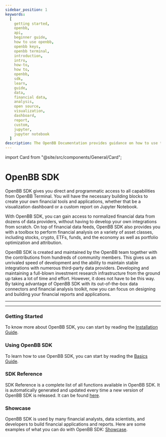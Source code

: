 ```yaml
---
sidebar_position: 1
keywords:
  [
    getting started,
    openbb,
    api,
    beginner guide,
    how to use openbb,
    openbb keys,
    openbb terminal,
    introduction,
    intro,
    how-to,
    how to,
    openbb,
    sdk,
    learn,
    guide,
    data,
    financial data,
    analysis,
    open source,
    visualization,
    dashboard,
    report,
    custom,
    jupyter,
    jupyter notebook
  ]
description: The OpenBB Documentation provides guidance on how to use the OpenBB SDK, a free, custom built financial SDK that will help you make more informed decisions, faster.
---
```


import Card from "@site/src/components/General/Card";

# OpenBB SDK

OpenBB SDK gives you direct and programmatic access to all capabilities from OpenBB Terminal. You will have the necessary building blocks to create your own financial tools and applications, whether that be a visualization dashboard or a custom report on Jupyter Notebook.

With OpenBB SDK, you can gain access to normalized financial data from dozens of data providers, without having to develop your own integrations from scratch. On top of financial data feeds, OpenBB SDK also provides you with a toolbox to perform financial analysis on a variety of asset classes, including stocks, crypto, ETFs, funds, and the economy as well as portfolio optimization and attribution.

OpenBB SDK is created and maintained by the OpenBB team together with the contributions from hundreds of community members. This gives us an unrivaled speed of development and the ability to maintain stable integrations with numerous third-party data providers. Developing and maintaining a full-blown investment research infrastructure from the ground up takes a lot of time and effort. However, it does not have to be this way. By taking advantage of OpenBB SDK with its out-of-the-box data connectors and financial analysis toolkit, now you can focus on designing and building your financial reports and applications.

---

<Card
	type="sdk"
	title="What is OpenBB SDK?"
	description="OpenBB SDK is a Python library that provides you with a set of tools to access
financial data and perform financial analysis."
 />

<Card
	type="sdk"
	title="Who uses it?"
	description="OpenBB SDK is used by financial analysts, data scientists, and developers to
build financial applications and reports."
 />

---

### Getting Started

To know more about OpenBB SDK, you can start by reading the [Installation Guide](/sdk/installation).

### Using OpenBB SDK

To learn how to use OpenBB SDK, you can start by reading the [Basics Guide](/sdk/usage/basics).

### SDK Reference

SDK Reference is a complete list of all functions available in OpenBB SDK. It is automatically generated and updated every time a new version of OpenBB SDK is released. It can be found [here](/sdk/reference).

### Showcase

OpenBB SDK is used by many financial analysts, data scientists, and developers to build financial applications and reports. Here are some examples of what you can do with OpenBB SDK: [Showcase](/sdk/showcase).
